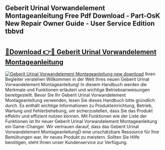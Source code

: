 ## Geberit Urinal Vorwandelement Montageanleitung Free Pdf Download - Part-OsK New Repair Owner Guide - User Service Edition tbbvd

# <h2><a href="http://df8hd6i.blite.top/?on=Geberit+Urinal+Vorwandelement+Montageanleitung">🔗Download 👉🔴 Geberit Urinal Vorwandelement Montageanleitung</a></h2>

[![Geberit Urinal Vorwandelement Montageanleitung new download](https://i.imgur.com/lujVjoI.png)](http://df8hd6i.blite.top/?on=Geberit+Urinal+Vorwandelement+Montageanleitung)
Ihren Begleiter verstehen Willkommen in der Welt Ihres neuen Geberit Urinal Vorwandelement Montageanleitung! In diesem Handbuch werden die Merkmale und Funktionen erläutert und wichtige Betriebsanweisungen bereitgestellt. Bevor Sie Ihr Geberit Urinal Vorwandelement Montageanleitung verwenden, lesen Sie dieses Handbuch bitte gründlich durch. Es enthält wichtige Informationen zu Produkteinrichtung, Betrieb, Wartung und Fehlerbehebung, um sicherzustellen, dass Sie das Produkt effektiv und effizient nutzen können. Mit Funktionen wie der Liste der Funktionen ist Ihr neuer Geberit Urinal Vorwandelement Montageanleitung ein Game-Changer. Wir vertrauen darauf, dass das Geberit Urinal Vorwandelement MontageanleitungD eine unschätzbare Ressource für Ihre Bemühungen war, Ihr neues Produkt zu meistern. Sollten Sie Hilfe benötigen, steht Ihnen unser Kundenservice zur Verfügung.
